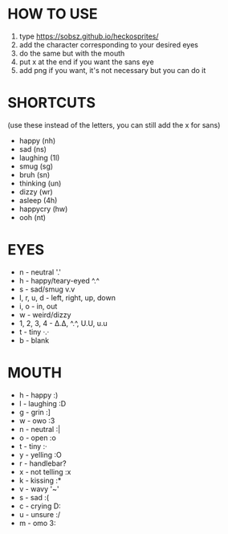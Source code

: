 # HOW TO USE
1. type https://sobsz.github.io/heckosprites/
2. add the character corresponding to your desired eyes
3. do the same but with the mouth
4. put x at the end if you want the sans eye
5. add png if you want, it's not necessary but you can do it

# SHORTCUTS

(use these instead of the letters, you can still add the x for sans)

- happy (nh)
- sad (ns)
- laughing (1l)
- smug (sg)
- bruh (sn)
- thinking (un)
- dizzy (wr)
- asleep (4h)
- happycry (hw)
- ooh (nt)

# EYES

- n - neutral '.'
- h - happy/teary-eyed ^.^
- s - sad/smug v.v
- l, r, u, d - left, right, up, down
- i, o - in, out
- w - weird/dizzy
- 1, 2, 3, 4 - ∆.∆, ^.^, U.U, u.u
- t - tiny ·.·
- b - blank

# MOUTH

- h - happy :)
- l - laughing :D
- g - grin :]
- w - owo :3
- n - neutral :|
- o - open :o
- t - tiny :·
- y - yelling :O
- r - handlebar?
- x - not telling :x
- k - kissing :*
- v - wavy '~'
- s - sad :(
- c - crying D:
- u - unsure :/
- m - omo 3:
